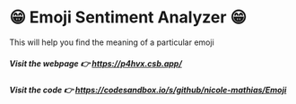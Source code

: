 # 😁 Emoji Sentiment Analyzer 😁

This will help you find the meaning of a particular emoji


##### Visit the webpage 👉 https://p4hvx.csb.app/

##### Visit the code  👉 https://codesandbox.io/s/github/nicole-mathias/Emoji




